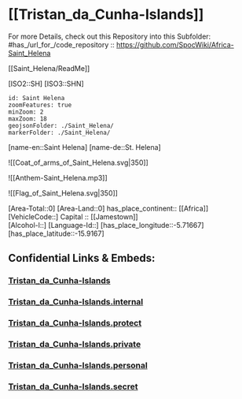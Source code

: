 ﻿---
location: [-15.9167,-5.71667]
type: Country
tags:
- geo/Country

SpocWebEntityId: 27015
isDeleted: false
confidential: public

---

# [[Tristan_da_Cunha-Islands]] 


For more Details, check out this Repository into this Subfolder: 
#has_/url_for_/code_repository :: https://github.com/SpocWiki/Africa-Saint_Helena 

[[Saint_Helena/ReadMe]] 

[ISO2::SH]
[ISO3::SHN]
```leaflet
id: Saint Helena
zoomFeatures: true 
minZoom: 2 
maxZoom: 18
geojsonFolder: ./Saint_Helena/
markerFolder: ./Saint_Helena/
```

[name-en::Saint Helena]
[name-de::St. Helena]

![[Coat_of_arms_of_Saint_Helena.svg|350]]

![[Anthem-Saint_Helena.mp3]]

![[Flag_of_Saint_Helena.svg|350]]


[Area-Total::0]
[Area-Land::0]
has_place_continent:: [[Africa]]  
[VehicleCode::]
Capital :: [[Jamestown]]  
[Alcohol-l::]
[Language-Id::]
[has_place_longitude::-5.71667]
[has_place_latitude::-15.9167]



## Confidential Links & Embeds: 

### [Tristan_da_Cunha-Islands](/_public/Earth/Continent/Africa/Africa~West/Tristan_da_Cunha-Islands.md) 

### [Tristan_da_Cunha-Islands.internal](/_internal/Earth/Continent/Africa/Africa~West/Tristan_da_Cunha-Islands.internal.md) 

### [Tristan_da_Cunha-Islands.protect](/_protect/Earth/Continent/Africa/Africa~West/Tristan_da_Cunha-Islands.protect.md) 

### [Tristan_da_Cunha-Islands.private](/_private/Earth/Continent/Africa/Africa~West/Tristan_da_Cunha-Islands.private.md) 

### [Tristan_da_Cunha-Islands.personal](/_personal/Earth/Continent/Africa/Africa~West/Tristan_da_Cunha-Islands.personal.md) 

### [Tristan_da_Cunha-Islands.secret](/_secret/Earth/Continent/Africa/Africa~West/Tristan_da_Cunha-Islands.secret.md) 
